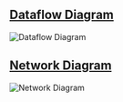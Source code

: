 ## <u>Dataflow Diagram</u>

![Dataflow Diagram]("sys_class_project/images/dataflow.png")

## <u>Network Diagram</u>

![Network Diagram]("sys_class_project/images/networkdiagram.png")
